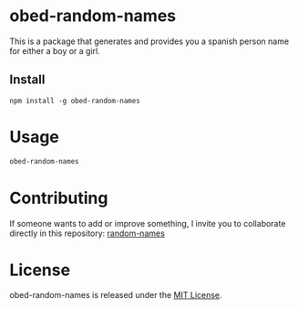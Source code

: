 # obed-random-names

This is a package that generates and provides you a spanish person name for either a boy or a girl.

## Install

```npm
npm install -g obed-random-names
```

# Usage

```bash
obed-random-names
```

# Contributing
If someone wants to add or improve something, I invite you to collaborate directly in this repository: [random-names](https://github.com/lesterpaz99/random-names)

# License
obed-random-names is released under the [MIT License](https://opensource.org/licenses/MIT).
